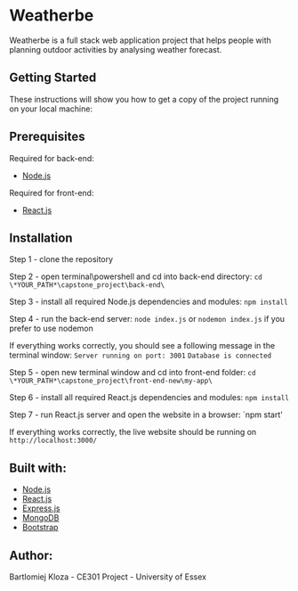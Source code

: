 # Weatherbe
Weatherbe is a full stack web application project that helps people with planning outdoor activities by analysing weather forecast. 
## Getting Started
These instructions will show you how to get a copy of the project running on your local machine:
## Prerequisites

Required for back-end:
* [Node.js](https://nodejs.org)

Required for front-end:
* [React.js](https://cli.angular.io)

## Installation

Step 1 - clone the repository

Step 2 - open terminal\powershell and cd into back-end directory:
`cd \*YOUR_PATH*\capstone_project\back-end\`

Step 3 - install all required Node.js dependencies and modules:
`npm install`

Step 4 - run the back-end server:
`node index.js`
or
`nodemon index.js` if you prefer to use nodemon

If everything works correctly, you should see a following message in the terminal window:
`Server running on port: 3001`
`Database is connected`

Step 5 - open new terminal window and cd into front-end folder:
`cd \*YOUR_PATH*\capstone_project\front-end-new\my-app\`

Step 6 - install all required React.js dependencies and modules:
`npm install`

Step 7 - run React.js server and open the website in a browser:
`npm start'

If everything works correctly, the live website should be running on `http://localhost:3000/`

## Built with:
* [Node.js](https://nodejs.org)
* [React.js](https://reactjs.org)
* [Express.js](https://expressjs.com)
* [MongoDB](https://www.mongodb.com)
* [Bootstrap](https://getbootstrap.com)

## Author:
Bartlomiej Kloza - CE301 Project - University of Essex
